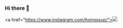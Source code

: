 ### Hi there 👋

<!--
**yongseong2/yongseong2** is a ✨ _special_ ✨ repository because its `README.md` (this file) appears on your GitHub profile.

Here are some ideas to get you started:

- 🔭 I’m currently working on ...
- 🌱 I’m currently learning ...
- 👯 I’m looking to collaborate on ...
- 🤔 I’m looking for help with ...
- 💬 Ask me about ...
- 📫 How to reach me: ...
- 😄 Pronouns: ...
- ⚡ Fun fact: ...
-->

<a href="https://www.instagram.com/hongssup/“><img src="https://img.shields.io/badge/Instagram-E4405F?style=flat-square&logo=Instagram&logoColor=white&link=https://www.instagram.com/hongssup"/></a>
